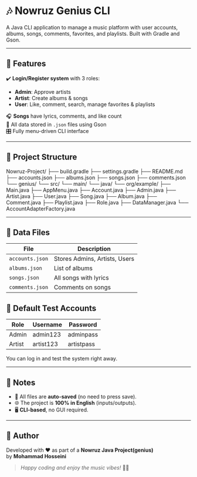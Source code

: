 # 🎶 Nowruz Genius CLI

A Java CLI application to manage a music platform with user accounts, albums, songs, comments, favorites, and playlists. Built with Gradle and Gson.

---

## 🚀 Features

✔️ **Login/Register system** with 3 roles:
- **Admin**: Approve artists
- **Artist**: Create albums & songs
- **User**: Like, comment, search, manage favorites & playlists

🎧 **Songs** have lyrics, comments, and like count  
📁 All data stored in `.json` files using Gson  
🎛 Fully menu-driven CLI interface

---

## 🧱 Project Structure

Nowruz-Project/
├── build.gradle
├── settings.gradle
├── README.md
├── accounts.json
├── albums.json
├── songs.json
├── comments.json
└── genius/
└── src/
└── main/
└── java/
└── org/example/
├── Main.java
├── AppMenu.java
├── Account.java
├── Admin.java
├── Artist.java
├── User.java
├── Song.java
├── Album.java
├── Comment.java
├── Playlist.java
├── Role.java
├── DataManager.java
└── AccountAdapterFactory.java

---

## 📂 Data Files

| File            | Description                      |
|-----------------|----------------------------------|
| `accounts.json` | Stores Admins, Artists, Users    |
| `albums.json`   | List of albums                   |
| `songs.json`    | All songs with lyrics            |
| `comments.json` | Comments on songs                |



## 👤 Default Test Accounts

| Role |Username |Password |
|----------|--------|---------|
|Admin|admin123|adminpass|
|Artist|artist123|artistpass|

You can log in and test the system right away.

---

## 📌 Notes

- 📝 All files are **auto-saved** (no need to press save).
- 🌐 The project is **100% in English** (inputs/outputs).
- 🖥️ **CLI-based**, no GUI required.


---

## 🙌 Author

Developed with ❤️ as part of a **Nowruz Java Project(genius)**  
by **Mohammad Hosseini**

> _Happy coding and enjoy the music vibes!_ 🎉🎶
